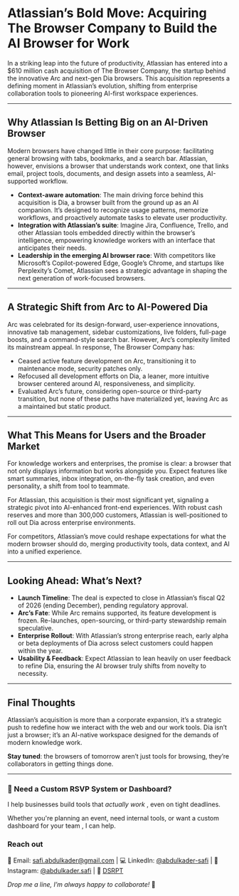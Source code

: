 # Atlassian’s Bold Move: Acquiring The Browser Company to Build the AI Browser for Work

In a striking leap into the future of productivity, Atlassian has entered into a $610 million cash acquisition of The Browser Company, the startup behind the innovative Arc and next-gen Dia browsers. This acquisition represents a defining moment in Atlassian’s evolution, shifting from enterprise collaboration tools to pioneering AI-first workspace experiences.

---

## Why Atlassian Is Betting Big on an AI-Driven Browser

Modern browsers have changed little in their core purpose: facilitating general browsing with tabs, bookmarks, and a search bar. Atlassian, however, envisions a browser that understands work context, one that links email, project tools, documents, and design assets into a seamless, AI-supported workflow.

- **Context-aware automation**: The main driving force behind this acquisition is Dia, a browser built from the ground up as an AI companion. It’s designed to recognize usage patterns, memorize workflows, and proactively automate tasks to elevate user productivity.
- **Integration with Atlassian’s suite**: Imagine Jira, Confluence, Trello, and other Atlassian tools embedded directly within the browser’s intelligence, empowering knowledge workers with an interface that anticipates their needs.
- **Leadership in the emerging AI browser race**: With competitors like Microsoft’s Copilot-powered Edge, Google’s Chrome, and startups like Perplexity’s Comet, Atlassian sees a strategic advantage in shaping the next generation of work-focused browsers.

---

## A Strategic Shift from Arc to AI-Powered Dia

Arc was celebrated for its design-forward, user-experience innovations, innovative tab management, sidebar customizations, live folders, full-page boosts, and a command-style search bar. However, Arc’s complexity limited its mainstream appeal. In response, The Browser Company has:

- Ceased active feature development on Arc, transitioning it to maintenance mode, security patches only.
- Refocused all development efforts on Dia, a leaner, more intuitive browser centered around AI, responsiveness, and simplicity.
- Evaluated Arc’s future, considering open-source or third-party transition, but none of these paths have materialized yet, leaving Arc as a maintained but static product.

---

## What This Means for Users and the Broader Market

For knowledge workers and enterprises, the promise is clear: a browser that not only displays information but works alongside you. Expect features like smart summaries, inbox integration, on-the-fly task creation, and even personality, a shift from tool to teammate.

For Atlassian, this acquisition is their most significant yet, signaling a strategic pivot into AI-enhanced front-end experiences. With robust cash reserves and more than 300,000 customers, Atlassian is well-positioned to roll out Dia across enterprise environments.

For competitors, Atlassian’s move could reshape expectations for what the modern browser should do, merging productivity tools, data context, and AI into a unified experience.

---

## Looking Ahead: What’s Next?

- **Launch Timeline**: The deal is expected to close in Atlassian’s fiscal Q2 of 2026 (ending December), pending regulatory approval.
- **Arc’s Fate**: While Arc remains supported, its feature development is frozen. Re-launches, open-sourcing, or third-party stewardship remain speculative.
- **Enterprise Rollout**: With Atlassian’s strong enterprise reach, early alpha or beta deployments of Dia across select customers could happen within the year.
- **Usability & Feedback**: Expect Atlassian to lean heavily on user feedback to refine Dia, ensuring the AI browser truly shifts from novelty to necessity.

---

## Final Thoughts

Atlassian’s acquisition is more than a corporate expansion, it’s a strategic push to redefine how we interact with the web and our work tools. Dia isn’t just a browser; it’s an AI-native workspace designed for the demands of modern knowledge work.

**Stay tuned**: the browsers of tomorrow aren’t just tools for browsing, they’re collaborators in getting things done.

---

### 🤝 Need a Custom RSVP System or Dashboard?

I help businesses build tools that _actually work_ , even on tight deadlines.

Whether you're planning an event, need internal tools, or want a custom dashboard for your team , I can help.

### Reach out

📧 Email: [safi.abdulkader@gmail.com](mailto:safi.abdulkader@gmail.com) | 💻 LinkedIn: [@abdulkader-safi](https://www.linkedin.com/in/abdulkader-safi/) | 📱 Instagram: [@abdulkader.safi](https://www.instagram.com/abdulkader.safi/) | 🏢 [DSRPT](https://www.dsrpt.com.au/kw/contact)

_Drop me a line, I’m always happy to collaborate!_ 🚀
